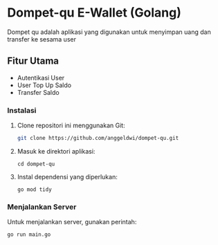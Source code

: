 # Dompet-qu E-Wallet (Golang)
Dompet qu adalah aplikasi yang digunakan untuk menyimpan uang dan transfer ke sesama user


## Fitur Utama
- Autentikasi User
- User Top Up Saldo
- Transfer Saldo

### Instalasi
1. Clone repositori ini menggunakan Git:
   ```bash
   git clone https://github.com/anggeldwi/dompet-qu.git

2. Masuk ke direktori aplikasi:
    ```
    cd dompet-qu

3. Instal dependensi yang diperlukan:
    ```
    go mod tidy

### Menjalankan Server
Untuk menjalankan server, gunakan perintah:
    
    go run main.go
